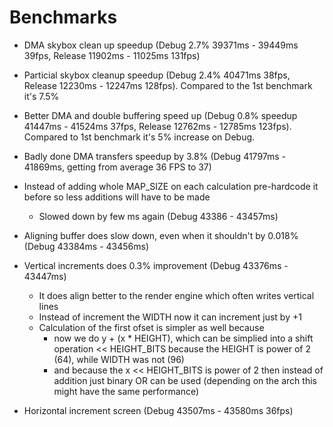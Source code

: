 # Benchmarks

- DMA skybox clean up speedup (Debug 2.7% 39371ms - 39449ms 39fps, Release 11902ms - 11025ms 131fps)

- Particial skybox cleanup speedup (Debug 2.4% 40471ms 38fps, Release 12230ms - 12247ms 128fps). Compared to the 1st benchmark it's 7.5% 

- Better DMA and double buffering speed up (Debug 0.8% speedup 41447ms - 41524ms 37fps, Release 12762ms - 12785ms 123fps).  Compared to 1st benchmark it's 5% increase on Debug.

- Badly done DMA transfers speedup by 3.8% (Debug 41797ms - 41869ms, getting from average 36 FPS to 37)

- Instead of adding whole MAP_SIZE on each calculation pre-hardcode it before so less additions will have to be made
  - Slowed down by few ms again (Debug 43386 - 43457ms) 

- Aligning buffer does slow down, even when it shouldn't by 0.018% (Debug 43384ms - 43456ms) 

- Vertical increments does 0.3% improvement (Debug 43376ms - 43447ms)
  - It does align better to the render engine which often writes vertical lines
  - Instead of increment the WIDTH now it can increment just by +1
  - Calculation of the first ofset is simpler as well because 
    - now we do y + (x * HEIGHT), which can be simplied into a shift operation << HEIGHT_BITS because the HEIGHT is power of 2 (64), while WIDTH was not (96)
    - and because the x << HEIGHT_BITS is power of 2 then instead of addition just binary OR can be used (depending on the arch this might have the same performance)
    
- Horizontal increment screen (Debug 43507ms - 43580ms 36fps)
 